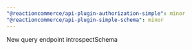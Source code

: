```yaml
---
"@reactioncommerce/api-plugin-authorization-simple": minor
"@reactioncommerce/api-plugin-simple-schema": minor
---
```


New query endpoint introspectSchema
